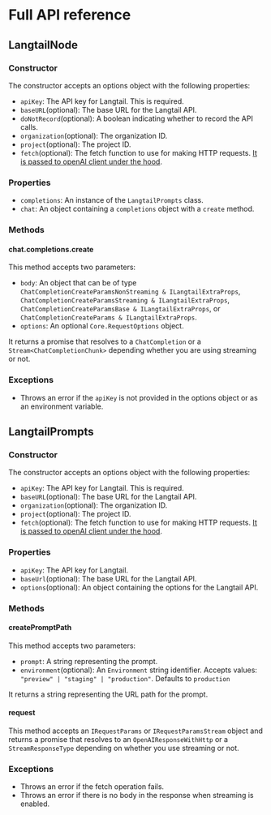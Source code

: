 # Full API reference

## LangtailNode

### Constructor

The constructor accepts an options object with the following properties:

- `apiKey`: The API key for Langtail. This is required.
- `baseURL`(optional): The base URL for the Langtail API.
- `doNotRecord`(optional): A boolean indicating whether to record the API calls.
- `organization`(optional): The organization ID.
- `project`(optional): The project ID.
- `fetch`(optional): The fetch function to use for making HTTP requests. [It is passed to openAI client under the hood](https://github.com/openai/openai-node?tab=readme-ov-file#customizing-the-fetch-client).

### Properties

- `completions`: An instance of the `LangtailPrompts` class.
- `chat`: An object containing a `completions` object with a `create` method.

### Methods

#### chat.completions.create

This method accepts two parameters:

- `body`: An object that can be of type `ChatCompletionCreateParamsNonStreaming & ILangtailExtraProps`, `ChatCompletionCreateParamsStreaming & ILangtailExtraProps`, `ChatCompletionCreateParamsBase & ILangtailExtraProps`, or `ChatCompletionCreateParams & ILangtailExtraProps`.
- `options`: An optional `Core.RequestOptions` object.

It returns a promise that resolves to a `ChatCompletion` or a `Stream<ChatCompletionChunk>` depending whether you are using streaming or not.

### Exceptions

- Throws an error if the `apiKey` is not provided in the options object or as an environment variable.

## LangtailPrompts

### Constructor

The constructor accepts an options object with the following properties:

- `apiKey`: The API key for Langtail. This is required.
- `baseURL`(optional): The base URL for the Langtail API.
- `organization`(optional): The organization ID.
- `project`(optional): The project ID.
- `fetch`(optional): The fetch function to use for making HTTP requests. [It is passed to openAI client under the hood](https://github.com/openai/openai-node?tab=readme-ov-file#customizing-the-fetch-client).

### Properties

- `apiKey`: The API key for Langtail.
- `baseUrl`(optional): The base URL for the Langtail API.
- `options`(optional): An object containing the options for the Langtail API.

### Methods

#### createPromptPath

This method accepts two parameters:

- `prompt`: A string representing the prompt.
- `environment`(optional): An `Environment` string identifier. Accepts values: `"preview" | "staging" | "production"`. Defaults to `production`

It returns a string representing the URL path for the prompt.

#### request

This method accepts an `IRequestParams` or `IRequestParamsStream` object and returns a promise that resolves to an `OpenAIResponseWithHttp` or a `StreamResponseType` depending on whether you use streaming or not.

### Exceptions

- Throws an error if the fetch operation fails.
- Throws an error if there is no body in the response when streaming is enabled.
